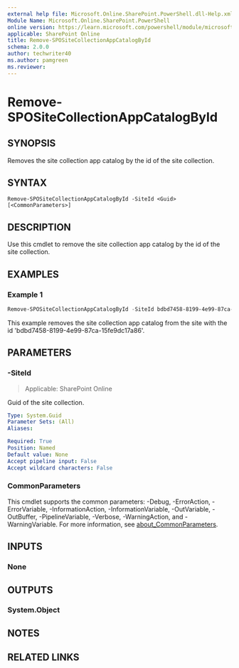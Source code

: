 ```yaml
---
external help file: Microsoft.Online.SharePoint.PowerShell.dll-Help.xml
Module Name: Microsoft.Online.SharePoint.PowerShell
online version: https://learn.microsoft.com/powershell/module/microsoft.online.sharepoint.powershell/remove-spositecollectionappcatalogbyid
applicable: SharePoint Online
title: Remove-SPOSiteCollectionAppCatalogById
schema: 2.0.0
author: techwriter40
ms.author: pamgreen
ms.reviewer:
---
```


# Remove-SPOSiteCollectionAppCatalogById

## SYNOPSIS

Removes the site collection app catalog by the id of the site collection.

## SYNTAX

```
Remove-SPOSiteCollectionAppCatalogById -SiteId <Guid> [<CommonParameters>]
```

## DESCRIPTION

Use this cmdlet to remove the site collection app catalog by the id of the site collection.

## EXAMPLES

### Example 1

```powershell
Remove-SPOSiteCollectionAppCatalogById -SiteId bdbd7458-8199-4e99-87ca-15fe9dc17a86
```

This example removes the site collection app catalog from the site with the id 'bdbd7458-8199-4e99-87ca-15fe9dc17a86'.

## PARAMETERS

### -SiteId

> Applicable: SharePoint Online

Guid of the site collection.

```yaml
Type: System.Guid
Parameter Sets: (All)
Aliases:

Required: True
Position: Named
Default value: None
Accept pipeline input: False
Accept wildcard characters: False
```

### CommonParameters

This cmdlet supports the common parameters: -Debug, -ErrorAction, -ErrorVariable, -InformationAction, -InformationVariable, -OutVariable, -OutBuffer, -PipelineVariable, -Verbose, -WarningAction, and -WarningVariable. For more information, see [about_CommonParameters](https://go.microsoft.com/fwlink/p/?LinkID=113216).

## INPUTS

### None

## OUTPUTS

### System.Object

## NOTES

## RELATED LINKS
